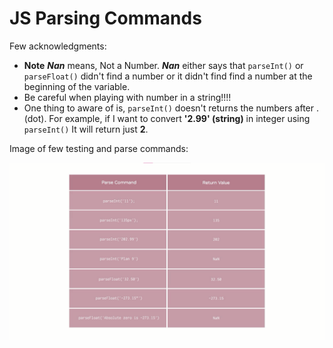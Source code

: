# JS Parsing Commands

Few acknowledgments:

 - **Note** ***Nan*** means, Not a Number. ***Nan*** either says that `parseInt()` or `parseFloat()` didn't find a number or it didn't find find a number at the beginning of the variable.
 - Be careful when playing with number in a string!!!!
 - One thing to aware of is, `parseInt()` doesn't returns the numbers after .(dot). For example, if I want to convert **'2.99' (string)** in integer using `parseInt()` It will return just **2**.


Image of few testing and parse commands:

![img of parsing commands](img/parsing_types.png)